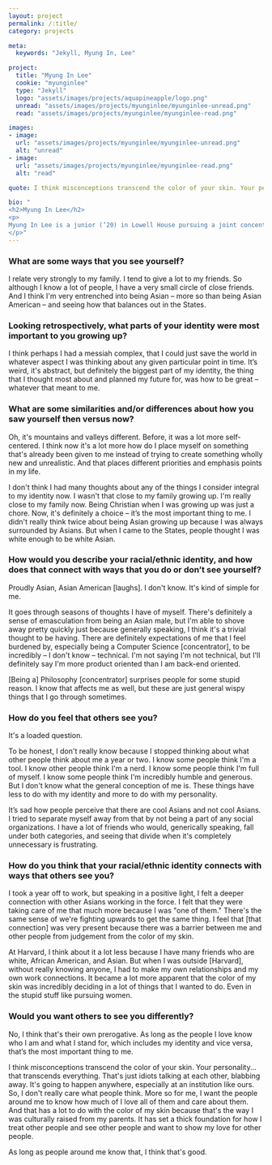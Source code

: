 ```yaml
---
layout: project
permalink: /:title/
category: projects

meta:
  keywords: "Jekyll, Myung In, Lee"

project:
  title: "Myung In Lee"
  cookie: "myunginlee"
  type: "Jekyll"
  logo: "assets/images/projects/aquapineapple/logo.png"
  unread: "assets/images/projects/myunginlee/myunginlee-unread.png"
  read: "assets/images/projects/myunginlee/myunginlee-read.png"

images:
- image:
  url: "assets/images/projects/myunginlee/myunginlee-unread.png"
  alt: "unread"
- image:
  url: "assets/images/projects/myunginlee/myunginlee-read.png"
  alt: "read"

quote: I think misconceptions transcend the color of your skin. Your personality... that transcends everything.

bio: "
<h2>Myung In Lee</h2>
<p>
Myung In Lee is a junior (’20) in Lowell House pursuing a joint concentration in Philosophy and Computer Science. Before Harvard, he grew up in Asia and in New York. On campus, Myung In is a member of the Asian American Christian Fellowship (AACF) and the Harvard Korean American Association (KA).
</p>"
---
```


<h3>What are some ways that you see yourself?</h3>
<p>
I relate very strongly to my family. I tend to give a lot to my friends. So although I know a lot of people, I have a very small circle of close friends. And I think I'm very entrenched into being Asian – more so than being Asian American – and seeing how that balances out in the States.
</p>

<h3>Looking retrospectively, what parts of your identity were most important to you growing up?</h3>
<p>
I think perhaps I had a messiah complex, that I could just save the world in whatever aspect I was thinking about any given particular point in time. It’s weird, it's abstract, but definitely the biggest part of my identity, the thing that I thought most about and planned my future for, was how to be great – whatever that meant to me.
</p>

<h3>What are some similarities and/or differences about how you saw yourself then versus now?</h3>
<p>
Oh, it's mountains and valleys different. Before, it was a lot more self-centered. I think now it's a lot more how do I place myself on something that's already been given to me instead of trying to create something wholly new and unrealistic. And that places different priorities and emphasis points in my life.
</p><p>
I don't think I had many thoughts about any of the things I consider integral to my identity now. I wasn't that close to my family growing up. I'm really close to my family now. Being Christian when I was growing up was just a chore. Now, it's definitely a choice – it’s the most important thing to me. I didn't really think twice about being Asian growing up because I was always surrounded by Asians. But when I came to the States, people thought I was white enough to be white Asian.
</p>

<h3>How would you describe your racial/ethnic identity, and how does that connect with ways that you do or don’t see yourself?</h3>
<p>
Proudly Asian, Asian American [laughs]. I don't know. It's kind of simple for me.
</p><p>
It goes through seasons of thoughts I have of myself. There's definitely a sense of emasculation from being an Asian male, but I'm able to shove away pretty quickly just because generally speaking, I think it's a trivial thought to be having.
There are definitely expectations of me that I feel burdened by, especially being a Computer Science [concentrator], to be incredibly – I don't know – technical. I'm not saying I'm not technical, but I'll definitely say I'm more product oriented than I am back-end oriented.
</p><p>
[Being a] Philosophy [concentrator] surprises people for some stupid reason. I know that affects me as well, but these are just general wispy things that I go through sometimes.
</p>

<h3>How do you feel that others see you?</h3>
<p>
It's a loaded question.
</p><p>
To be honest, I don't really know because I stopped thinking about what other people think about me a year or two.
I know some people think I'm a tool. I know other people think I'm a nerd. I know some people think I'm full of myself. I know some people think I'm incredibly humble and generous. But I don't know what the general conception of me is. These things have less to do with my identity and more to do with my personality.
</p><p>
It’s sad how people perceive that there are cool Asians and not cool Asians. I tried to separate myself away from that by not being a part of any social organizations. I have a lot of friends who would, generically speaking, fall under both categories, and seeing that divide when it's completely unnecessary is frustrating.
</p>

<h3>How do you think that your racial/ethnic identity connects with ways that others see you?</h3>
<p>
I took a year off to work, but speaking in a positive light, I felt a deeper connection with other Asians working in the force. I felt that they were taking care of me that much more because I was "one of them." There's the same sense of we're fighting upwards to get the same thing. I feel that [that connection] was very present because there was a barrier between me and other people from judgement from the color of my skin.
</p><p>
At Harvard, I think about it a lot less because I have many friends who are white, African American, and Asian. But when I was outside [Harvard], without really knowing anyone, I had to make my own relationships and my own work connections. It became a lot more apparent that the color of my skin was incredibly deciding in a lot of things that I wanted to do. Even in the stupid stuff like pursuing women.
</p>

<h3>Would you want others to see you differently?</h3>
<p>
No, I think that's their own prerogative. As long as the people I love know who I am and what I stand for, which includes my identity and vice versa, that’s the most important thing to me.
</p><p>
I think misconceptions transcend the color of your skin. Your personality... that transcends everything. That's just idiots talking at each other, blabbing away. It's going to happen anywhere, especially at an institution like ours.
So, I don't really care what people think. More so for me, I want the people around me to know how much of I love all of them and care about them. And that has a lot to do with the color of my skin because that's the way I was culturally raised from my parents. It has set a thick foundation for how I treat other people and see other people and want to show my love for other people.
</p><p>
As long as people around me know that, I think that's good.
</p>
